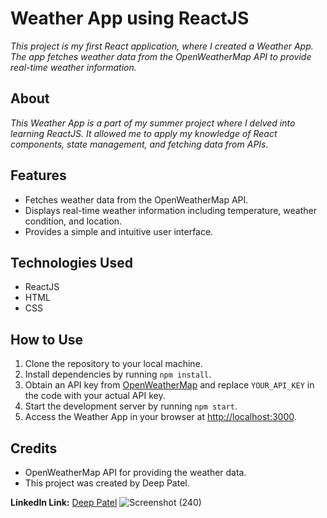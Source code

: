 # Weather App using ReactJS

*This project is my first React application, where I created a Weather App. The app fetches weather data from the OpenWeatherMap API to provide real-time weather information.*

## About

*This Weather App is a part of my summer project where I delved into learning ReactJS. It allowed me to apply my knowledge of React components, state management, and fetching data from APIs.*

## Features
- Fetches weather data from the OpenWeatherMap API.
- Displays real-time weather information including temperature, weather condition, and location.
- Provides a simple and intuitive user interface.

## Technologies Used
- ReactJS
- HTML
- CSS

## How to Use
1. Clone the repository to your local machine.
2. Install dependencies by running `npm install`.
3. Obtain an API key from [OpenWeatherMap](https://openweathermap.org/api) and replace `YOUR_API_KEY` in the code with your actual API key.
4. Start the development server by running `npm start`.
5. Access the Weather App in your browser at [http://localhost:3000](http://localhost:3000).

## Credits
- OpenWeatherMap API for providing the weather data.
- This project was created by Deep Patel.

**LinkedIn Link:** [Deep Patel](https://www.linkedin.com/in/deep-patel-a7181520b/)
![Screenshot (240)](https://github.com/Deeppatel91/WEATHER_app/assets/153461195/914f9f07-8d8d-4fb0-9a65-44d79c2a13dd)


